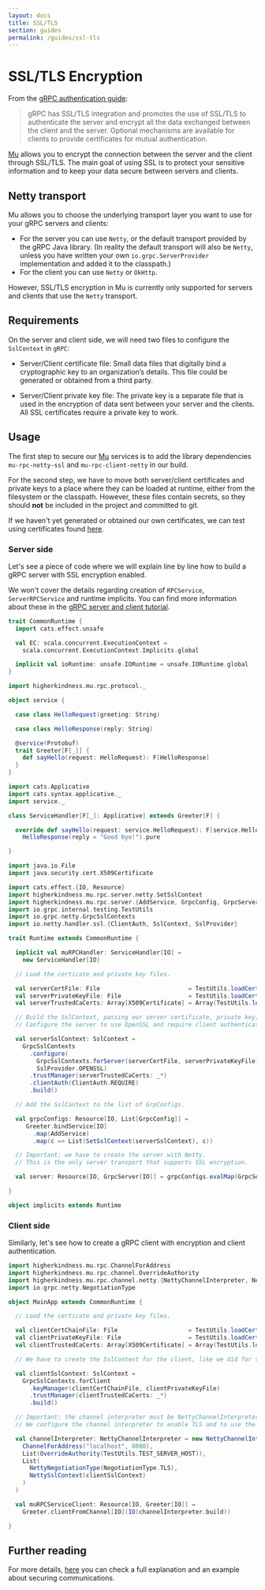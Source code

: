 ```yaml
---
layout: docs
title: SSL/TLS
section: guides
permalink: /guides/ssl-tls
---
```


# SSL/TLS Encryption

From the [gRPC authentication guide](https://grpc.io/docs/guides/auth/):

> gRPC has SSL/TLS integration and promotes the use of SSL/TLS to authenticate
> the server and encrypt all the data exchanged between the client and the
> server. Optional mechanisms are available for clients to provide certificates
> for mutual authentication.

[Mu] allows you to encrypt the connection between the server and the client
through SSL/TLS. The main goal of using SSL is to protect your sensitive
information and to keep your data secure between servers and clients.

## Netty transport

Mu allows you to choose the underlying transport layer you want to use for your
gRPC servers and clients:

* For the server you can use `Netty`, or the default transport provided by the
  gRPC Java library. (In reality the default transport will also be `Netty`,
  unless you have written your own `io.grpc.ServerProvider` implementation and
  added it to the classpath.)
* For the client you can use `Netty` or `OkHttp`.

However, SSL/TLS encryption in Mu is currently only supported for servers and
clients that use the `Netty` transport.

## Requirements

On the server and client side, we will need two files to configure the
`SslContext` in `gRPC`:

* Server/Client certificate file: Small data files that digitally bind a
  cryptographic key to an organization’s details. This file could be generated
  or obtained from a third party.

* Server/Client private key file: The private key is a separate file that is
  used in the encryption of data sent between your server and the clients. All
  SSL certificates require a private key to work.

## Usage

The first step to secure our [Mu] services is to add the library dependencies
`mu-rpc-netty-ssl` and `mu-rpc-client-netty` in our build.

For the second step, we have to move both server/client certificates and private
keys to a place where they can be loaded at runtime, either from the filesystem
or the classpath. However, these files contain secrets, so they should **not**
be included in the project and committed to git.

If we haven't yet generated or obtained our own certificates, we can test using
certificates found
[here](https://github.com/grpc/grpc-java/tree/master/testing/src/main/resources/certs).

### Server side

Let's see a piece of code where we will explain line by line how to build a gRPC
server with SSL encryption enabled.

We won't cover the details regarding creation of `RPCService`,
`ServerRPCService` and runtime implicits. You can find more information about
these in the [gRPC server and client tutorial](../tutorials/grpc-server-client).

```scala mdoc:invisible
trait CommonRuntime {
  import cats.effect.unsafe

  val EC: scala.concurrent.ExecutionContext =
    scala.concurrent.ExecutionContext.Implicits.global

  implicit val ioRuntime: unsafe.IORuntime = unsafe.IORuntime.global
}

import higherkindness.mu.rpc.protocol._

object service {

  case class HelloRequest(greeting: String)

  case class HelloResponse(reply: String)

  @service(Protobuf)
  trait Greeter[F[_]] {
    def sayHello(request: HelloRequest): F[HelloResponse]
  }
}

import cats.Applicative
import cats.syntax.applicative._
import service._

class ServiceHandler[F[_]: Applicative] extends Greeter[F] {

  override def sayHello(request: service.HelloRequest): F[service.HelloResponse] =
    HelloResponse(reply = "Good bye!").pure

}
```

```scala mdoc:silent
import java.io.File
import java.security.cert.X509Certificate

import cats.effect.{IO, Resource}
import higherkindness.mu.rpc.server.netty.SetSslContext
import higherkindness.mu.rpc.server.{AddService, GrpcConfig, GrpcServer}
import io.grpc.internal.testing.TestUtils
import io.grpc.netty.GrpcSslContexts
import io.netty.handler.ssl.{ClientAuth, SslContext, SslProvider}

trait Runtime extends CommonRuntime {

  implicit val muRPCHandler: ServiceHandler[IO] =
    new ServiceHandler[IO]

  // Load the certicate and private key files.

  val serverCertFile: File                         = TestUtils.loadCert("server1.pem")
  val serverPrivateKeyFile: File                   = TestUtils.loadCert("server1.key")
  val serverTrustedCaCerts: Array[X509Certificate] = Array(TestUtils.loadX509Cert("ca.pem"))

  // Build the SslContext, passing our server certificate, private key, and trusted certs.
  // Configure the server to use OpenSSL and require client authentication.

  val serverSslContext: SslContext =
    GrpcSslContexts
      .configure(
        GrpcSslContexts.forServer(serverCertFile, serverPrivateKeyFile),
        SslProvider.OPENSSL)
      .trustManager(serverTrustedCaCerts: _*)
      .clientAuth(ClientAuth.REQUIRE)
      .build()

  // Add the SslContext to the list of GrpConfigs.

  val grpcConfigs: Resource[IO, List[GrpcConfig]] =
     Greeter.bindService[IO]
       .map(AddService)
       .map(c => List(SetSslContext(serverSslContext), c))

  // Important: we have to create the server with Netty.
  // This is the only server transport that supports SSL encryption.

  val server: Resource[IO, GrpcServer[IO]] = grpcConfigs.evalMap(GrpcServer.netty[IO](8080, _))

}

object implicits extends Runtime
```

### Client side

Similarly, let's see how to create a gRPC client with encryption and client
authentication.

```scala mdoc:silent
import higherkindness.mu.rpc.ChannelForAddress
import higherkindness.mu.rpc.channel.OverrideAuthority
import higherkindness.mu.rpc.channel.netty.{NettyChannelInterpreter, NettyNegotiationType, NettySslContext}
import io.grpc.netty.NegotiationType

object MainApp extends CommonRuntime {

  // Load the certicate and private key files.

  val clientCertChainFile: File                    = TestUtils.loadCert("client.pem")
  val clientPrivateKeyFile: File                   = TestUtils.loadCert("client.key")
  val clientTrustedCaCerts: Array[X509Certificate] = Array(TestUtils.loadX509Cert("ca.pem"))

  // We have to create the SslContext for the client, like we did for the server.

  val clientSslContext: SslContext =
    GrpcSslContexts.forClient
      .keyManager(clientCertChainFile, clientPrivateKeyFile)
      .trustManager(clientTrustedCaCerts: _*)
      .build()

  // Important: the channel interpreter must be NettyChannelInterpreter.
  // We configure the channel interpreter to enable TLS and to use the SSL context we built.

  val channelInterpreter: NettyChannelInterpreter = new NettyChannelInterpreter(
    ChannelForAddress("localhost", 8080),
    List(OverrideAuthority(TestUtils.TEST_SERVER_HOST)),
    List(
      NettyNegotiationType(NegotiationType.TLS),
      NettySslContext(clientSslContext)
    )
  )

  val muRPCServiceClient: Resource[IO, Greeter[IO]] =
    Greeter.clientFromChannel[IO](IO(channelInterpreter.build))

}
```

## Further reading

For more details,
[here](https://www.47deg.com/blog/mu-rpc-securing-communications-with-mu/) you
can check a full explanation and an example about securing communications.

[RPC]: https://en.wikipedia.org/wiki/Remote_procedure_call
[HTTP/2]: https://http2.github.io/
[gRPC]: https://grpc.io/
[Mu]: https://github.com/higherkindness/mu-scala
[Java gRPC]: https://github.com/grpc/grpc-java
[JSON]: https://en.wikipedia.org/wiki/JSON
[gRPC guide]: https://grpc.io/docs/guides/
[PBDirect]: https://github.com/47deg/pbdirect
[scalamacros]: https://github.com/scalamacros/paradise
[Monix]: https://monix.io/
[cats-effect]: https://github.com/typelevel/cats-effect
[Metrifier]: https://github.com/47deg/metrifier

